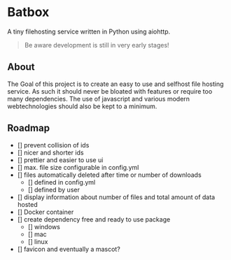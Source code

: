 # Batbox

A tiny filehosting service written in Python using aiohttp.

> Be aware development is still in very early stages!

## About

The Goal of this project is to create an easy to use and selfhost file hosting service.
As such it should never be bloated with features or require too many dependencies.
The use of javascript and various modern webtechnologies should also be kept to a minimum.

## Roadmap

* [] prevent collision of ids
* [] nicer and shorter ids
* [] prettier and easier to use ui
* [] max. file size configurable in config.yml
* [] files automatically deleted after time or number of downloads
  * [] defined in config.yml
  * [] defined by user
* [] display information about number of files and total amount of data hosted
* [] Docker container
* [] create dependency free and ready to use package
  * [] windows
  * [] mac
  * [] linux
* [] favicon and eventually a mascot?

